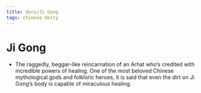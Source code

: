 ```yaml
---
title: docs/Ji Gong
tags: chinese deity
---
```


# Ji Gong 
- The raggedly, beggar-like reincarnation of an Arhat who’s credited with incredible powers of healing. One of the most beloved Chinese mythological gods and folkloric heroes, it is said that even the dirt on Ji Gong’s body is capable of miraculous healing.